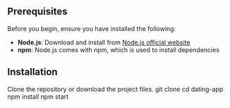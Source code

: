 ## Prerequisites
Before you begin, ensure you have installed the following:

- **Node.js**: Download and install from [Node.js official website](https://nodejs.org/)
- **npm**: Node.js comes with npm, which is used to install dependencies

## Installation

Clone the repository or download the project files.
   git clone <your-repo-url>
   cd dating-app
   npm install
   npm start
